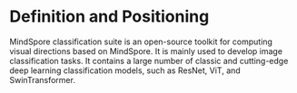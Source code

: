 # Definition and Positioning

MindSpore classification suite is an open-source toolkit for computing visual directions based on MindSpore. It is mainly used to develop image classification tasks. It contains a large number of classic and cutting-edge deep learning classification models, such as ResNet, ViT, and SwinTransformer.
